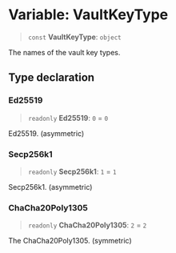 # Variable: VaultKeyType

> `const` **VaultKeyType**: `object`

The names of the vault key types.

## Type declaration

### Ed25519

> `readonly` **Ed25519**: `0` = `0`

Ed25519. (asymmetric)

### Secp256k1

> `readonly` **Secp256k1**: `1` = `1`

Secp256k1. (asymmetric)

### ChaCha20Poly1305

> `readonly` **ChaCha20Poly1305**: `2` = `2`

The ChaCha20Poly1305. (symmetric)
